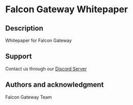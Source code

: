 # Falcon Gateway Whitepaper

## Description
Whitepaper for Falcon Gateway 

## Support
Contact us through our [Discord Server](https://discord.gg/dpcTRSpKfb)


## Authors and acknowledgment
Falcon Gateway Team
